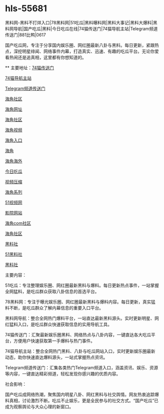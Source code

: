 # hls-55681
黑料网-黑料不打烊入口|78黑料网|51吃瓜|黑料曝料网|黑料大事记|黑料大爆料|黑料网导航|国产吃瓜|黑料|今日吃瓜在线|74猫传送门|74猫导航主站|Telegram频道传送门|881比鸭|0617

国产吃瓜网，专注于分享国内娱乐圈、网红圈最新八卦与黑料。每日更新，紧跟热点，深挖明星绯闻、网络事件内幕，打造真实、迅速、有趣的吃瓜平台。无论你爱看热闹还是追真相，这里都有你想知道的。

** 主要地址：<a href="https://74mao.com/">74猫传送门</a>

<a href="https://74mao.com/">74猫导航主站</a>

<a href="https://74mao.com/">Telegram频道传送门</a>

<a href="https://hj-241.pages.dev/">海角社区</a>

<a href="https://hj-244.pages.dev/">海角网址</a>

<a href="https://hj-251.pages.dev/">海角社区</a>

<a href="https://hj-258.pages.dev/">海角视频</a>

<a href="https://hj-260.pages.dev/">海角入口</a>

<a href="https://hj-264.pages.dev/">海角</a>

<a href="https://hj-267.pages.dev/">海角海外</a>

<a href="https://hj-268.pages.dev/">今日吃瓜</a>

<a href="https://hj-279.pages.dev/">视频压缩</a>

<a href="https://hj-288.pages.dev/">海角系列</a>

<a href="https://hj-1301.pages.dev/">51视频网</a>

<a href="https://hj-218.pages.dev/">影院网站</a>

<a href="https://hj-219.pages.dev/">海角com社区</a>

<a href="https://hj-224.pages.dev/">海角社区</a>

<a href="https://hls-15.pages.dev/">黑料社</a>

<a href="https://hls-17.pages.dev/">51黑料社</a>

<a href="https://hls-19.pages.dev/">黑料社</a>

主要内容：

51吃瓜：专注整理娱乐圈、网红圈最新黑料与爆料。每日更新热点事件，一站掌握全网猛料，是吃瓜群众获取八卦信息的首选平台。

78黑料网：专注于曝光娱乐圈、网红圈最新黑料与爆料内容。每日更新，真实猛料不断，是吃瓜群众了解内幕信息的重要入口平台。

黑料网导航：整合全网热门爆料平台，一站直达最新黑料源头。实时更新明星、网红猛料入口，是吃瓜群众快速获取信息的实用导航工具。

74猫传送门：汇聚最新娱乐圈黑料、网络热点与八卦内容，一键直达各大吃瓜平台，方便用户快速获取第一手爆料与热门事件。

74猫导航主站：整合全网热门黑料、八卦与吃瓜网站入口，实时更新娱乐圈最新动态，助你快速直达爆料源头，一站式掌握热点资讯。

Telegram频道传送门：汇集各类热门Telegram频道入口，涵盖资讯、娱乐、资源等内容，一键直达精彩频道，轻松发现你感兴趣的优质内容。

社会影响：

国产吃瓜成网络热潮，聚焦国内明星八卦、网红黑料与社交舆情。网友热衷追踪爆料真相，讨论激烈不断。吃瓜不止娱乐，更是全民参与的社交方式。“国产吃瓜”已成为观察舆论与大众心理的新窗口。
